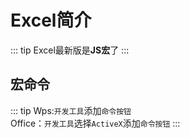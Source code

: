# Excel简介

::: tip
Excel最新版是**JS宏**了
:::

## 宏命令

::: tip
Wps:`开发工具`添加`命令按钮`  
Office：`开发工具`选择`ActiveX`添加`命令按钮`
:::
